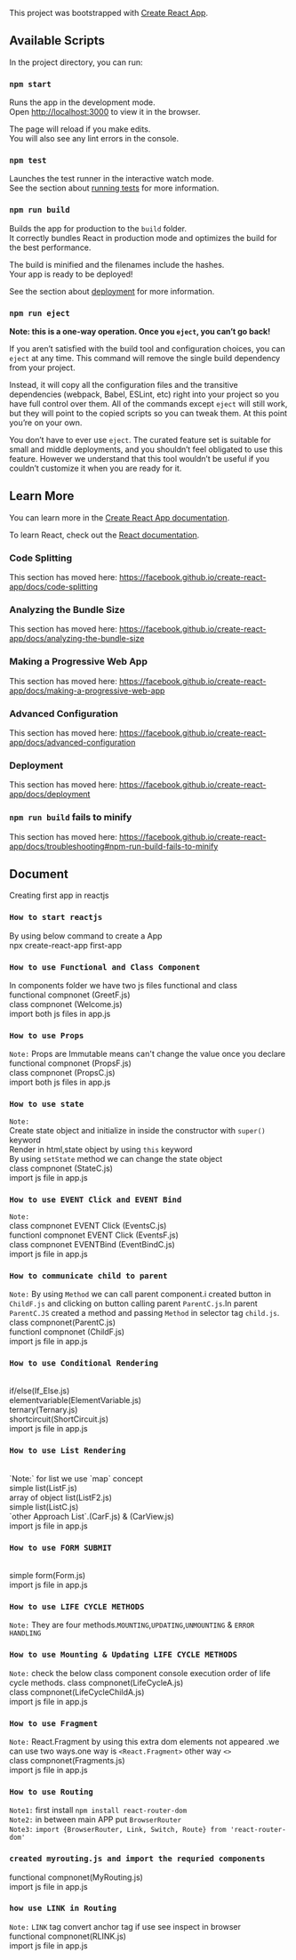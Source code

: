 This project was bootstrapped with [Create React App](https://github.com/facebook/create-react-app).

## Available Scripts

In the project directory, you can run:

### `npm start`

Runs the app in the development mode.<br />
Open [http://localhost:3000](http://localhost:3000) to view it in the browser.

The page will reload if you make edits.<br />
You will also see any lint errors in the console.

### `npm test`

Launches the test runner in the interactive watch mode.<br />
See the section about [running tests](https://facebook.github.io/create-react-app/docs/running-tests) for more information.

### `npm run build`

Builds the app for production to the `build` folder.<br />
It correctly bundles React in production mode and optimizes the build for the best performance.

The build is minified and the filenames include the hashes.<br />
Your app is ready to be deployed!

See the section about [deployment](https://facebook.github.io/create-react-app/docs/deployment) for more information.

### `npm run eject`

**Note: this is a one-way operation. Once you `eject`, you can’t go back!**

If you aren’t satisfied with the build tool and configuration choices, you can `eject` at any time. This command will remove the single build dependency from your project.

Instead, it will copy all the configuration files and the transitive dependencies (webpack, Babel, ESLint, etc) right into your project so you have full control over them. All of the commands except `eject` will still work, but they will point to the copied scripts so you can tweak them. At this point you’re on your own.

You don’t have to ever use `eject`. The curated feature set is suitable for small and middle deployments, and you shouldn’t feel obligated to use this feature. However we understand that this tool wouldn’t be useful if you couldn’t customize it when you are ready for it.

## Learn More

You can learn more in the [Create React App documentation](https://facebook.github.io/create-react-app/docs/getting-started).

To learn React, check out the [React documentation](https://reactjs.org/).

### Code Splitting

This section has moved here: https://facebook.github.io/create-react-app/docs/code-splitting

### Analyzing the Bundle Size

This section has moved here: https://facebook.github.io/create-react-app/docs/analyzing-the-bundle-size

### Making a Progressive Web App

This section has moved here: https://facebook.github.io/create-react-app/docs/making-a-progressive-web-app

### Advanced Configuration

This section has moved here: https://facebook.github.io/create-react-app/docs/advanced-configuration

### Deployment

This section has moved here: https://facebook.github.io/create-react-app/docs/deployment

### `npm run build` fails to minify

This section has moved here: https://facebook.github.io/create-react-app/docs/troubleshooting#npm-run-build-fails-to-minify

## Document

Creating first app in reactjs

### `How to start reactjs`
By using below command to create a App <br />
npx create-react-app first-app


### `How to use Functional and Class Component`
In components folder we have two js files functional and class <br />
functional compnonet (GreetF.js) <br/>
class compnonet (Welcome.js) <br/>
import both js files in app.js <br/>

### `How to use Props`
`Note:` Props are Immutable means can't change the value once you declare <br />
functional compnonet (PropsF.js) <br/>
class compnonet (PropsC.js) <br/>
import both js files in app.js <br/>

### `How to use state`
`Note:` <br/>
Create state object and initialize in inside the constructor with `super()` keyword
<br/>
Render in html,state object by using `this` keyword
<br/>
By using `setState` method we can change the state object
<br/>
class compnonet (StateC.js) <br/>
import js file in app.js <br/>

### `How to use EVENT Click and EVENT Bind`
`Note:` <br/>
class compnonet EVENT Click (EventsC.js) <br/>
functionl compnonet EVENT Click (EventsF.js) <br/>
class compnonet EVENTBind  (EventBindC.js) <br/>
import js file in app.js <br/>

### `How to communicate child to parent`
`Note:`  By using `Method` we can call parent component.i created button in `ChildF.js` and clicking on button calling parent  `ParentC.js`.In parent `ParentC.JS` created a method and passing `Method` in selector tag `child.js`.  <br/>
class compnonet(ParentC.js) <br/>
functionl compnonet (ChildF.js) <br/>
import js file in app.js <br/>

### `How to use Conditional Rendering`
  <br/>
if/else(If_Else.js) <br/>
elementvariable(ElementVariable.js) <br/>
ternary(Ternary.js) <br/>
shortcircuit(ShortCircuit.js) <br/>
import js file in app.js <br/>

### `How to use List Rendering`
  <br/>
  `Note:` for list we use `map` concept<br />
simple list(ListF.js) <br/>
array of object list(ListF2.js) <br/>
simple list(ListC.js) <br/>
`other Approach List`.(CarF.js) & (CarView.js) <br/>
import js file in app.js <br/>

### `How to use FORM SUBMIT`
  <br/>
simple form(Form.js) <br/>
import js file in app.js <br/>


### `How to use LIFE CYCLE METHODS`
`Note:` They are four methods.`MOUNTING`,`UPDATING`,`UNMOUNTING` & `ERROR HANDLING`  <br/>
### `How to use Mounting & Updating LIFE CYCLE METHODS`
`Note:` check the below class component console execution order of life cycle methods.
class compnonet(LifeCycleA.js) <br/>
class compnonet(LifeCycleChildA.js) <br/>
import js file in app.js <br/>

### `How to use Fragment`
`Note:` React.Fragment by using this extra dom elements not appeared .we can use two ways.one way is `<React.Fragment>` other way `<>` <br/>
class compnonet(Fragments.js) <br/>
import js file in app.js <br/>

### `How to use Routing`
`Note1:` first install `npm install react-router-dom` <br/>
`Note2:`  in between main APP put `BrowserRouter`  <br/>
`Note3:`  `import {BrowserRouter, Link, Switch, Route} from 'react-router-dom'`  <br/>
### `created myrouting.js and import the requried components `  <br/>
functional compnonet(MyRouting.js) <br/>
import js file in app.js <br/>
### `how use LINK in Routing ` <br/>
`Note:` `LINK` tag convert anchor tag if use see inspect in browser <br/>
functional compnonet(RLINK.js) <br/>
import js file in app.js <br/>



